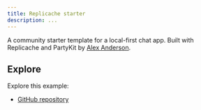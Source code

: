 ```yaml
---
title: Replicache starter
description: ...
---
```


A community starter template for a local-first chat app. Built with Replicache and PartyKit by [Alex Anderson](https://twitter.com/ralex1993).

## Explore

Explore this example:

- [GitHub repository](https://github.com/alexanderson1993/partykit-replicache)